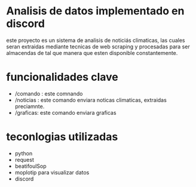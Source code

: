 # Analisis de datos implementado en discord
este proyecto es un sistema de analisis de noticiás climaticas, las cuales seran extraidas
mediante tecnicas de web scraping y procesadas para ser almacendas de tal que manera 
que esten disponible constantemente. 


# funcionalidades clave
- /comando : este comnando
- /noticias : este comando enviara noticas climaticas, extraidas preciamnte.
- /graficas: este comando enviara graficas

# teconlogias utilizadas
- python
- request
- beatifoulSop
- moplotip para visualizar datos
- discord
  
